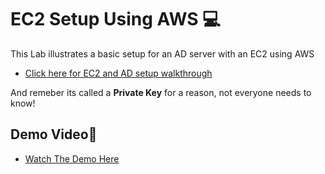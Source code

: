 # EC2 Setup Using AWS 💻
This Lab illustrates a basic setup for an AD server with an EC2 using AWS
- [Click here for EC2 and AD setup walkthrough](ec2-setup.md)

And remeber its called a **Private Key** for a reason, not everyone needs to know!
## Demo Video🎥
- [Watch The Demo Here](https://www.loom.com/share/852dfaf3ade84e8faaa357d3dc5c8ab7?sid=dad84e6d-2bfa-4321-8979-194ec1dff681)
